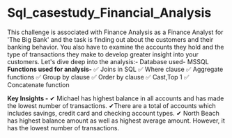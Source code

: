 # Sql_casestudy_Financial_Analysis
This challenge is associated with Finance Analysis as a Finance Analyst for 'The Big Bank' and the task is finding out about the customers and their banking behavior. You also have to examine the accounts they hold and the type of transactions they make to develop greater insight into your customers.
 Let's dive deep into the analysis:-
Database used- MSSQL
**Functions used for analysis-**
✅ Joins in SQL
✅ Where clause
✅ Aggregate functions
✅ Group by clause
✅ Order by clause
✅ Cast,Top 1
✅ Concatenate function

**Key Insights -**
✔ Michael has highest balance in all accounts and has made the lowest number of transactions.
✔There are a total of accounts which includes savings, credit card and checking account types.
✔ North Beach has highest balance amount as well as highest average amount. However, it has the lowest number of transactions.

